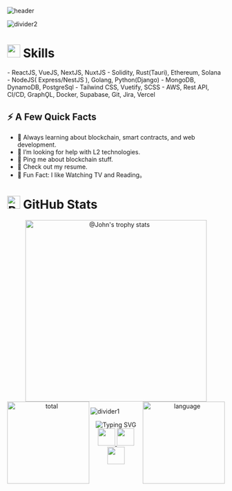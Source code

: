 ![header](https://capsule-render.vercel.app/api?type=waving&color=auto&height=200&section=header&text=Hello,%20I'm%20James%20Kano!%20👋&fontSize=60&animation=fadeIn&fontAlignY=50)


![divider2](https://github.com/kentaurse/kentaurse/blob/main/assests/images/divider2.png)

<h1>
  <img src="https://github.com/kentaurse/kentaurse/blob/main/assests/images/code.gif" width ="30"> Skills
</h1>
- ReactJS, VueJS, NextJS, NuxtJS
- Solidity, Rust(Tauri), Ethereum, Solana
- NodeJS( Express/NestJS ), Golang, Python(Django)
- MongoDB, DynamoDB, PostgreSql
- Tailwind CSS, Vuetify, SCSS
- AWS, Rest API, CI/CD, GraphǪL, Docker, Supabase, Git, Jira, Vercel


## ⚡️ A Few Quick Facts

- 🧐 Always learning about blockchain, smart contracts, and web development.
- 🤔 I’m looking for help with L2 technologies.
- 💬 Ping me about blockchain stuff.
- 📙 Check out my resume.
- 🎉 Fun Fact: I like Watching TV and Reading。


<h1>
  <img src="https://raw.githubusercontent.com/Tarikul-Islam-Anik/Animated-Fluent-Emojis/master/Emojis/Smilies/Robot.png" alt="Robot" width="30" /> GitHub Stats
</h1>

<div align='center'>
<img src="https://github-profile-trophy.vercel.app/?username=kindlyman343423&theme=onestar&no-frame=true&column=4&row=2"  height='420' alt="@John's trophy stats"/>
<!-- <div align='center'> -->
<img align='left' height='190' alt='total' src="https://github-readme-stats.vercel.app/api?username=kindlyman343423&show_icons=true&theme=gotham" />
  
<img align='right' height='190' alt='language' src="https://github-readme-stats.vercel.app/api/top-langs/?username=kindlyman343423&layout=compact&theme=gotham" />
<!-- </div> -->
<!-- <img src="https://github-readme-activity-graph.vercel.app/graph?username=kindlyman343423&theme=react-dark&hide_border=true&hide_title=false&area=true&custom_title=Total%20contribution%20graph%20in%20all%20repo" height='295' alt="activity graph"> -->
</div>

![divider1](https://github.com/kindlyman343423/kindlyman343423/blob/main/assests/images/divider1.png)

<div align='center'>
<img src="https://readme-typing-svg.demolab.com?font=Fira+Code&size=22&pause=1000&color=F78518&multiline=true&random=false&width=650&height=100&lines=Don't+forget+to+star+the+repositories+you+like;and+follow+me+for+more+updates." alt="Typing SVG" />
</div>

<div align='center'>
  <a href='https://visitcount.itsvg.in' >
    <img src='https://visitcount.itsvg.in/api?id=kindlyman343423&icon=5&color=6' height='40' />
  </a>
  <a href='https://github.com/kindlyman343423' >
    <img src='https://img.shields.io/github/followers/kindlyman343423.svg?style=flat&logo=castro&label=Follow' height='40' />
  </a>
  <a href='https://github.com/kindlyman343423?tab=repositories' >
    <img src='https://img.shields.io/github/stars/kindlyman343423.svg?style=flat&logo=starship&logoColor=yellow&label=Star' height='40' />
  </a>
</div>






